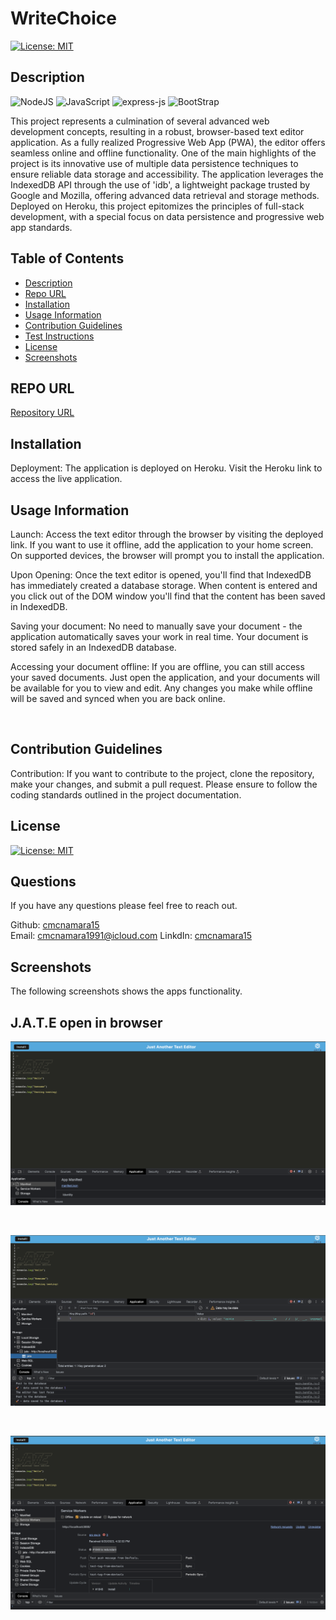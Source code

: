 # WriteChoice
[![License: MIT](https://img.shields.io/badge/License-MIT-yellow.svg)](https://opensource.org/licenses/MIT)

## Description
![NodeJS](https://img.shields.io/badge/node.js-6DA55F?style=for-the-badge&logo=node.js&logoColor=white)
![JavaScript](https://img.shields.io/badge/javascript-%23323330.svg?style=for-the-badge&logo=javascript&logoColor=%23F7DF1E)
![express-js](https://img.shields.io/badge/Express.js-000000?style=for-the-badge&logo=express&logoColor=white)
![BootStrap](https://img.shields.io/badge/Bootstrap-563D7C?style=for-the-badge&logo=bootstrap&logoColor=white)

<!-- ![npm](https://img.shields.io/badge/npm-CB3837?style=for-the-badge&logo=npm&logoColor=white)
![vscode](https://img.shields.io/badge/VSCode-0078D4?style=for-the-badge&logo=visual%20studio%20code&logoColor=white)
![json](https://img.shields.io/badge/json-5E5C5C?style=for-the-badge&logo=json&logoColor=white)
![edex](https://img.shields.io/badge/Edx-193A3E?style=for-the-badge&logo=edx&logoColor=white) -->

This project represents a culmination of several advanced web development concepts, resulting in a robust, browser-based text editor application. As a fully realized Progressive Web App (PWA), the editor offers seamless online and offline functionality. One of the main highlights of the project is its innovative use of multiple data persistence techniques to ensure reliable data storage and accessibility. The application leverages the IndexedDB API through the use of 'idb', a lightweight package trusted by Google and Mozilla, offering advanced data retrieval and storage methods. Deployed on Heroku, this project epitomizes the principles of full-stack development, with a special focus on data persistence and progressive web app standards.

## Table of Contents    
- [Description](#description)
- [Repo URL](#repo-url)
- [Installation](#installation)
- [Usage Information](#usage-information)
- [Contribution Guidelines](#contribution-guidelines)
- [Test Instructions](#test-instructions)
- [License](#license)
- [Screenshots](#screenshots)


## REPO URL
[Repository URL](https://github.com/cmcnamara15/WriteChoice)<br />

## Installation
Deployment: The application is deployed on Heroku. Visit the Heroku link to access the live application.<br />

## Usage Information
Launch: Access the text editor through the browser by visiting the deployed link. If you want to use it offline, add the application to your home screen. On supported devices, the browser will prompt you to install the application.

Upon Opening: Once the text editor is opened, you'll find that IndexedDB has immediately created a database storage. When content is entered and you click
out of the DOM window you'll find that the content has been saved in IndexedDB.

Saving your document: No need to manually save your document - the application automatically saves your work in real time. Your document is stored safely in an IndexedDB database.

Accessing your document offline: If you are offline, you can still access your saved documents. Just open the application, and your documents will be available for you to view and edit. Any changes you make while offline will be saved and synced when you are back online.

<br />

## Contribution Guidelines 
Contribution: If you want to contribute to the project, clone the repository, make your changes, and submit a pull request. Please ensure to follow the coding standards outlined in the project documentation.<br />


## License
[![License: MIT](https://img.shields.io/badge/License-MIT-yellow.svg)](https://opensource.org/licenses/MIT)

## Questions 
If you have any questions please feel free to reach out.<br />

Github: [cmcnamara15](https://github.com/cmcnamara15)<br />
Email: cmcnamara1991@icloud.com
LinkdIn: [cmcnamara15](https://www.linkedin.com/in/chris-mcnamara1991/)

## Screenshots

The following screenshots shows the apps functionality.<br />


## J.A.T.E open in browser<br />

![Screenshot of the program running](./client/src/images/exampleOne.png)

<br />

![Screenshot of the program running](./client/src/images/exampleTwo.png)

<br />

![Screenshot of the program running](./client/src/images/examplethree.png)

